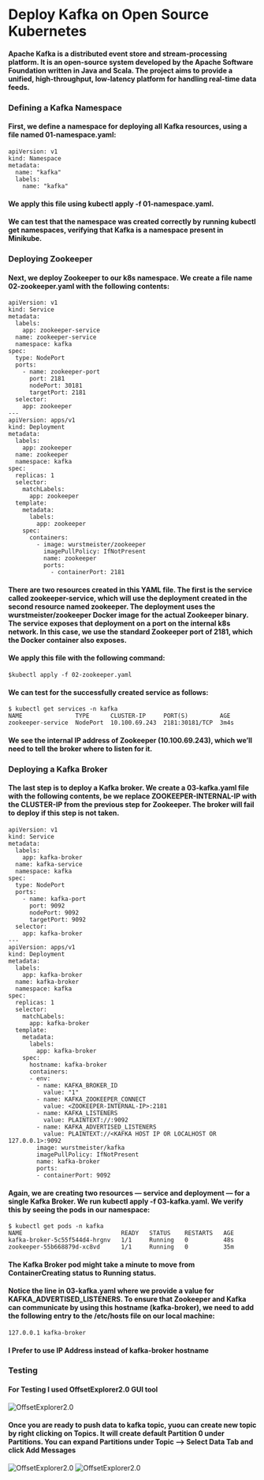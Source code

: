 # Deploy Kafka on Open Source Kubernetes
#### Apache Kafka is a distributed event store and stream-processing platform. It is an open-source system developed by the Apache Software Foundation written in Java and Scala. The project aims to provide a unified, high-throughput, low-latency platform for handling real-time data feeds.

### Defining a Kafka Namespace
#### First, we define a namespace for deploying all Kafka resources, using a file named 01-namespace.yaml:

```
apiVersion: v1
kind: Namespace
metadata:
  name: "kafka"
  labels:
    name: "kafka"
```

#### We apply this file using kubectl apply -f 01-namespace.yaml.

#### We can test that the namespace was created correctly by running kubectl get namespaces, verifying that Kafka is a namespace present in Minikube.

### Deploying Zookeeper
#### Next, we deploy Zookeeper to our k8s namespace. We create a file name 02-zookeeper.yaml with the following contents:
```
apiVersion: v1
kind: Service
metadata:
  labels:
    app: zookeeper-service
  name: zookeeper-service
  namespace: kafka
spec:
  type: NodePort
  ports:
    - name: zookeeper-port
      port: 2181
      nodePort: 30181
      targetPort: 2181
  selector:
    app: zookeeper
---
apiVersion: apps/v1
kind: Deployment
metadata:
  labels:
    app: zookeeper
  name: zookeeper
  namespace: kafka
spec:
  replicas: 1
  selector:
    matchLabels:
      app: zookeeper
  template:
    metadata:
      labels:
        app: zookeeper
    spec:
      containers:
        - image: wurstmeister/zookeeper
          imagePullPolicy: IfNotPresent
          name: zookeeper
          ports:
            - containerPort: 2181
```
#### There are two resources created in this YAML file. The first is the service called zookeeper-service, which will use the deployment created in the second resource named zookeeper. The deployment uses the wurstmeister/zookeeper Docker image for the actual Zookeeper binary. The service exposes that deployment on a port on the internal k8s network. In this case, we use the standard Zookeeper port of 2181, which the Docker container also exposes.

#### We apply this file with the following command: 

```
$kubectl apply -f 02-zookeeper.yaml

```
#### We can test for the successfully created service as follows:
```
$ kubectl get services -n kafka
NAME               TYPE      CLUSTER-IP     PORT(S)         AGE
zookeeper-service  NodePort  10.100.69.243  2181:30181/TCP  3m4s
```
#### We see the internal IP address of Zookeeper (10.100.69.243), which we’ll need to tell the broker where to listen for it.

### Deploying a Kafka Broker

#### The last step is to deploy a Kafka broker. We create a 03-kafka.yaml file with the following contents, be we replace ZOOKEEPER-INTERNAL-IP with the CLUSTER-IP from the previous step for Zookeeper. The broker will fail to deploy if this step is not taken.

```
apiVersion: v1
kind: Service
metadata:
  labels:
    app: kafka-broker
  name: kafka-service
  namespace: kafka
spec:
  type: NodePort
  ports:
    - name: kafka-port
      port: 9092
      nodePort: 9092
      targetPort: 9092
  selector:
    app: kafka-broker
---
apiVersion: apps/v1
kind: Deployment
metadata:
  labels:
    app: kafka-broker
  name: kafka-broker
  namespace: kafka
spec:
  replicas: 1
  selector:
    matchLabels:
      app: kafka-broker
  template:
    metadata:
      labels:
        app: kafka-broker
    spec:
      hostname: kafka-broker
      containers:
      - env:
        - name: KAFKA_BROKER_ID
          value: "1"
        - name: KAFKA_ZOOKEEPER_CONNECT
          value: <ZOOKEEPER-INTERNAL-IP>:2181
        - name: KAFKA_LISTENERS
          value: PLAINTEXT://:9092
        - name: KAFKA_ADVERTISED_LISTENERS
          value: PLAINTEXT://<KAFKA HOST IP OR LOCALHOST OR 127.0.0.1>:9092
        image: wurstmeister/kafka
        imagePullPolicy: IfNotPresent
        name: kafka-broker
        ports:
        - containerPort: 9092

```
#### Again, we are creating two resources — service and deployment — for a single Kafka Broker. We run kubectl apply -f 03-kafka.yaml. We verify this by seeing the pods in our namespace:

```
$ kubectl get pods -n kafka
NAME                            READY   STATUS    RESTARTS   AGE
kafka-broker-5c55f544d4-hrgnv   1/1     Running   0          48s
zookeeper-55b668879d-xc8vd      1/1     Running   0          35m
```

#### The Kafka Broker pod might take a minute to move from ContainerCreating status to Running status.
#### Notice the line in 03-kafka.yaml where we provide a value for KAFKA_ADVERTISED_LISTENERS. To ensure that Zookeeper and Kafka can communicate by using this hostname (kafka-broker), we need to add the following entry to the /etc/hosts file on our local machine:
```
127.0.0.1 kafka-broker
```

#### I Prefer to use IP Address instead of kafka-broker hostname

### Testing

#### For Testing I used OffsetExplorer2.0 GUI tool
![OffsetExplorer2.0](/kafka.jpg)

#### Once you are ready to push data to kafka topic, yuou can create new topic by right clicking on Topics. It will create default Partition 0 under Partitions. You can expand Partitions under Topic --> Select Data Tab and click Add Messages

![OffsetExplorer2.0](/kafka2.jpg)
![OffsetExplorer2.0](/kafka.jpg)
